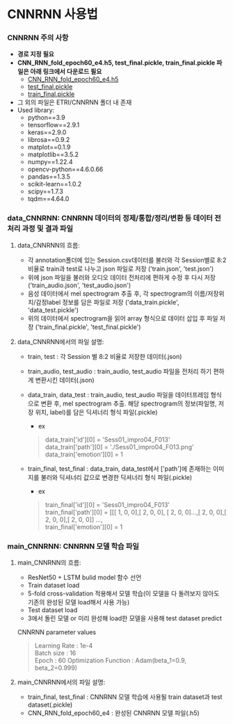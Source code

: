 CNNRNN 사용법
=================


### CNNRNN 주의 사항 

 - __경로 지정 필요__
 - **CNN_RNN_fold_epoch60_e4.h5, test_final.pickle, train_final.pickle 파일은 아래 링크에서 다운로드 필요**
    - [CNN_RNN_fold_epoch60_e4.h5](https://drive.google.com/file/d/1xxbqwqIjokoc57FtlGo6ZRyTNRkenemK/view?usp=sharing)
    - [test_final.pickle](https://drive.google.com/file/d/1FK5WQv9CIXlG9CMH3aoN2gLLacXGuSaX/view?usp=sharing)
    - [train_final.pickle](https://drive.google.com/file/d/1U8EMfPXQ9_sCPh29HLT8BLC6Ktk4nZnU/view?usp=sharing)
 - 그 외의 파일은 ETRI/CNNRNN 폴더 내 존재
 - Used library:  	
    -   python==3.9
    -   tensorflow==2.9.1
    -   keras==2.9.0
    -   librosa==0.9.2
    -   matplot==0.1.9
    -   matplotlib==3.5.2
    -   numpy==1.22.4
    -   opencv-python==4.6.0.66
    -   pandas==1.3.5
    -   scikit-learn==1.0.2
    -   scipy==1.7.3
    -   tqdm==4.64.0

### data_CNNRNN: CNNRNN 데이터의 정제/통합/정리/변환 등 데이터 전처리 과정 및 결과 파일
 
 1. data_CNNRNN의 흐름:
    - 각 annotation폴더에 있는 Session.csv데이터를 불러와 각 Session별로 8:2 비율로 train과 test로 나누고 json 파일로 저장 ('train.json', 'test.json')
    - 위에 json 파일을 불러와 오디오 데이터 전처리에 편하게 수정 후 다시 저장 ('train_audio.json', 'test_audio.json')
    - 음성 데이터에서 mel spectrogram 추출 후, 각 spectrogram의 이름/저장위치/감정label 정보를 담은 파일로 저장 ('data_train.pickle', 'data_test.pickle')
    - 위의 데이터에서 spectrogram을 읽어 array 형식으로 데이터 삽입 후 파일 저장 ('train_final.pickle', 'test_final.pickle')


 2. data_CNNRNN에서의 파일 설명: 
	- train, test			: 각 Session 별 8:2 비율로 저장한 데이터(.json)
	- train_audio, test_audio	: train_audio, test_audio 파일을 전처리 하기 편하게 변환시킨 데이터(.json)
	- data_train, data_test		: train_audio, test_audio 파일을 데이터프레임 형식으로 변환 후, mel spectrogram 추출. 해당 spectrogram의 정보(파일명, 저장 위치, label)를 담은 딕셔너리 형식 파일(.pickle)
        - ex
		> data_train['id'][0] = 'Sess01_impro04_F013'  
    	>data_train['path'][0] = './Sess01_impro04_F013.png'  
    	>data_train['emotion'][0] = 1  

	- train_final, test_final	: data_train, data_test에서 ['path']에 존재하는 이미지를 불러와 딕셔너리 값으로 변경한 딕셔너리 형식 파일(.pickle)
        - ex
		> train_final['id'][0] = 'Sess01_impro04_F013'  
    	> train_final['path'][0] = [[[  1,   0,   0],[  2,   0,   0], [  2,   0,   0]...,[  2,   0,   0],[  2,   0,   0],[  2,   0,   0]] ...,   
   	 	> train_final['emotion'][0] = 1  


### main_CNNRNN: CNNRNN 모델 학습 파일
 1. main_CNNRNN의 흐름:
	- ResNet50 + LSTM bulid model 함수 선언
	- Train dataset load
	- 5-fold cross-validation 적용해서 모델 학습(이 모델을 다 돌려보지 않아도 기존의 완성된 모델 load해서 사용 가능)
	- Test dataset load
	- 3에서 돌린 모델 or 미리 완성해 load한 모델을 사용해 test dataset predict

    CNNRNN parameter values 
    > Learning Rate		: 1e-4  
    > Batch size			: 16    
    > Epoch				: 60
    > Optimization Function	: Adam(beta_1=0.9, beta_2=0.999)    


 2. main_CNNRNN에서의 파일 설명:
	- train_final, test_final	: CNNRNN 모델 학습에 사용될 train dataset과 test dataset(.pickle)
	- CNN_RNN_fold_epoch60_e4	: 완성된 CNNRNN 모델 파일(.h5)

